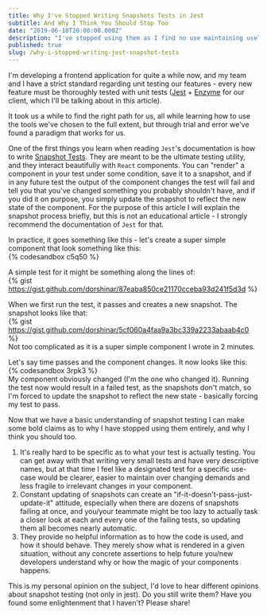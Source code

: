 ```yaml
---
title: Why I've Stopped Writing Snapshots Tests in Jest
subtitle: And Why I Think You Should Stop Too
date: "2019-06-18T20:00:00.000Z"
description: "I've stopped using them as I find no use maintaining useless tests. Enlighten me if you can!"
published: true
slug: /why-i-stopped-writing-jest-snapshot-tests
---
```


I'm developing a frontend application for quite a while now, and my team and I have a strict standard regarding unit testing our features - every new feature must be thoroughly tested with unit tests ([Jest](https://jestjs.io/) + [Enzyme](https://airbnb.io/enzyme/) for our client, which I'll be talking about in this article).

It took us a while to find the right path for us, all while learning how to use the tools we've chosen to the full extent, but through trial and error we've found a paradigm that works for us.

One of the first things you learn when reading `Jest`'s documentation is how to write [Snapshot Tests](https://jestjs.io/docs/en/snapshot-testing). They are meant to be the ultimate testing utility, and they interact beautifully with `React` components. You can "render" a component in your test under some condition, save it to a snapshot, and if in any future test the output of the component changes the test will fail and tell you that you've changed something you probably shouldn't have, and if you did it on purpose, you simply update the snapshot to reflect the new state of the component. For the purpose of this article I will explain the snapshot process briefly, but this is not an educational article - I strongly recommend the documentation of `Jest` for that.

In practice, it goes something like this - let's create a super simple component that look something like this:  
{% codesandbox c5q50 %}

A simple test for it might be something along the lines of:  
{% gist https://gist.github.com/dorshinar/87eaba850ce21170cceba93d241f5d3d %}

When we first run the test, it passes and creates a new snapshot. The snapshot looks like that:  
{% gist https://gist.github.com/dorshinar/5cf060a4faa9a3bc339a2233abaab4c0 %}  
Not too complicated as it is a super simple component I wrote in 2 minutes.

Let's say time passes and the component changes. It now looks like this:  
{% codesandbox 3rpk3 %}  
My component obviously changed (I'm the one who changed it). Running the test now would result in a failed test, as the snapshots don't match, so I'm forced to update the snapshot to reflect the new state - basically forcing my test to pass.

Now that we have a basic understanding of snapshot testing I can make some bold claims as to why I have stopped using them entirely, and why I think you should too.

1. It's really hard to be specific as to what your test is actually testing. You can get away with that writing very small tests and have very descriptive names, but at that time I feel like a designated test for a specific use-case would be clearer, easier to maintain over changing demands and less fragile to irrelevant changes in your component.
2. Constant updating of snapshots can create an "if-it-doesn't-pass-just-update-it" attitude, especially when there are dozens of snapshots failing at once, and you/your teammate might be too lazy to actually task a closer look at each and every one of the failing tests, so updating them all becomes nearly automatic.
3. They provide no helpful information as to how the code is used, and how it should behave. They merely show what is rendered in a given situation, without any concrete assertions to help future you/new developers understand why or how the magic of your components happens.

This is my personal opinion on the subject, I'd love to hear different opinions about snapshot testing (not only in jest). Do you still write them? Have you found some enlightenment that I haven't? Please share!
